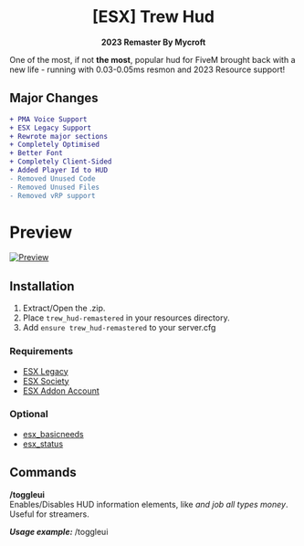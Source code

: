 <h1 align='center'>[ESX] Trew Hud </a></h1><p align='center'><b>2023 Remaster By Mycroft</b></p>

One of the most, if not **the most**, popular hud for FiveM brought back with a new life - running with 0.03-0.05ms resmon and 2023 Resource support!

## Major Changes

```diff
+ PMA Voice Support
+ ESX Legacy Support
+ Rewrote major sections
+ Completely Optimised
+ Better Font
+ Completely Client-Sided
+ Added Player Id to HUD
- Removed Unused Code
- Removed Unused Files
- Removed vRP support
```

# Preview

[![Preview](https://i.imgur.com/kerhT5C.png)](https://streamable.com/rhrrn6)

## Installation

1. Extract/Open the .zip.
2. Place `trew_hud-remastered` in your resources directory.
3. Add `ensure trew_hud-remastered` to your server.cfg

### Requirements

- [ESX Legacy](https://github.com/esx-framework/esx_core)
- [ESX Society](https://github.com/esx-framework/esx_society)
- [ESX Addon Account](https://github.com/esx-framework/esx_addonaccount)

### Optional

- [esx_basicneeds](https://github.com/esx-framework/esx_basicneeds)
- [esx_status](https://github.com/esx-framework/esx_status)

## Commands

**/toggleui**  
Enables/Disables HUD information elements, like _and job all types money_. Useful for streamers.

_**Usage example:**_ /toggleui
